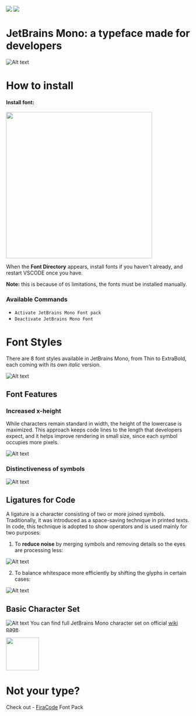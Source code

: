 [![](https://img.shields.io/badge/Forked%20%20From-FiraCode%20Repo-blue)](https://marketplace.visualstudio.com/items?itemName=SeyyedKhandon.firacode) [![](https://img.shields.io/badge/Made%20with%20❤%EF%B8%8F%20by-Narasima.codes-red)](https://Narasima.codes)
# JetBrains Mono: a typeface made for developers

![Alt text](images/main-img@2x.png)


# How to install

#### Install font:

<img src="./images/JBM-font-directory.gif" width="400" />

When the **Font Directory** appears, install fonts if you haven't already, and restart VSCODE once you have.

**Note:** this is because of `OS` limitations, the fonts must be installed manually.

### Available Commands

- `Activate JetBrains Mono Font pack`
- `Deactivate JetBrains Mono Font`

# Font Styles

There are 8 font styles available in JetBrains Mono, from Thin to ExtraBold, each coming with its own _italic_ version.

![Alt text](images/font-styles@2x.png)

## Font Features

### Increased x-height

While characters remain standard in width, the height of the lowercase is maximized. This approach keeps code lines to the length that developers expect, and it helps improve rendering in small size, since each symbol occupies more pixels.

![Alt text](images/ff-increased-height@2x.png)

### Distinctiveness of symbols

![Alt text](images/ff-distinctiveness-of-symbols@2x.gif)

## Ligatures for Code

A ligature is a character consisting of two or more joined symbols. Traditionally, it was introduced as a space-saving technique in printed texts. In code, this technique is adopted to show operators and is used mainly for two purposes:

1. To **reduce noise** by merging symbols and removing details so the eyes are processing less:

![Alt text](images/ligatures-1@2x.gif)

2. To balance whitespace more efficiently by shifting the glyphs in certain cases:

![Alt text](images/ligatures-2@2x.gif)


## Basic Character Set

![Alt text](images/character-set@2x.png)
You can find full JetBrains Mono character set on official [wiki page](https://github.com/JetBrains/JetBrainsMono/wiki/List-of-supported-symbols).


 [<img src="https://storage.ko-fi.com/cdn/brandasset/kofi_bg_tag_dark.png" height=90px>](https://ko-fi.com/W7W5CDSKN) 

# Not your type?

Check out - [FiraCode](https://marketplace.visualstudio.com/items?itemName=SeyyedKhandon.firacode) Font Pack
